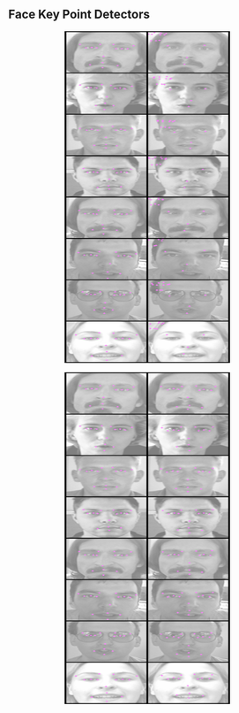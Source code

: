 ## Face Key Point Detectors

<p align="center">
<img src="vis_imgs/0_step_kps.png" alt="animated" width=300 height=600/>
</p>

<p align="center">
<img src="vis_imgs/100_step_kps.png" alt="animated" width=300 height=600/>
</p>